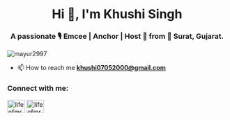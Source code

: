 <h1 align="center">Hi 👋, I'm Khushi Singh</h1>
<h3 align="center">A passionate 🎙️ Emcee | Anchor | Host 🎤  from 📍 Surat, Gujarat.</h3>

<p align="left"> <img src="https://komarev.com/ghpvc/?username=AnchorKhushi&label=Profile%20views&color=0e75b6&style=flat" alt="mayur2997" /> </p> 

- 📫 How to reach me **khushi07052000@gmail.com**
 

<h3 align="left">Connect with me:</h3>
<p align="left">
<a href="https://twitter.com/khusshisingh" target="blank"><img align="center" src="https://raw.githubusercontent.com/rahuldkjain/github-profile-readme-generator/master/src/images/icons/Social/twitter.svg" alt="lifeofmrparmar" height="30" width="40" /></a>
<a href="https://instagram.com/anchor_khushi_singh" target="blank"><img align="center" src="https://raw.githubusercontent.com/rahuldkjain/github-profile-readme-generator/master/src/images/icons/Social/instagram.svg" alt="lifeofmrparmar" height="30" width="40" /></a>
</p>
 

